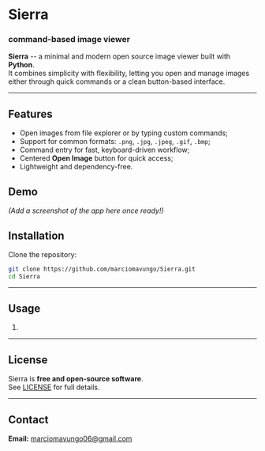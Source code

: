 # Sierra
### command-based image viewer

**Sierra** -- a minimal and modern open source image viewer built with **Python**.  
It combines simplicity with flexibility, letting you open and manage images either through quick commands or a clean button-based interface.

---

## Features
- Open images from file explorer or by typing custom commands;
- Support for common formats: `.png`, `.jpg`, `.jpeg`, `.gif`, `.bmp`;
- Command entry for fast, keyboard-driven workflow;
- Centered **Open Image** button for quick access;
- Lightweight and dependency-free.

## Demo
*(Add a screenshot of the app here once ready!)*

## Installation
Clone the repository:
```bash
git clone https://github.com/marciomavungo/Sierra.git
cd Sierra
```

---

## Usage
1. 

---

## License
Sierra is **free and open-source software**.  
See [LICENSE](LICENSE) for full details.

---

## Contact
**Email:** marciomavungo06@gmail.com

